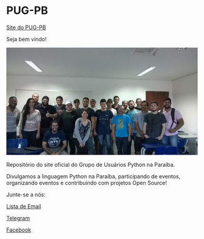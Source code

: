 PUG-PB
======

[Site do PUG-PB](http://pb.python.org.br/)

Seja bem vindo!

![Foto do 1º MeetUp do PUG-PB, nov/2017](content/images/primeiro-meetup-participantes.jpg)

Repositório do site oficial do Grupo de Usuários Python na Paraíba.

Divulgamos a linguagem Python na Paraíba, participando de eventos, organizando 
eventos e contribuindo com projetos Open Source!

Junte-se a nós:
 
[Lista de Email](https://groups.google.com/forum/#!forum/pug-pb)

[Telegram](https://t.me/pugpb)

[Facebook](https://facebook.com/pug-pb)

